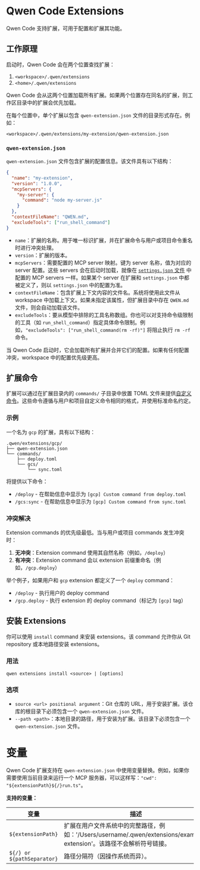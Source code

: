 # Qwen Code Extensions

Qwen Code 支持扩展，可用于配置和扩展其功能。

## 工作原理

启动时，Qwen Code 会在两个位置查找扩展：

1.  `<workspace>/.qwen/extensions`
2.  `<home>/.qwen/extensions`

Qwen Code 会从这两个位置加载所有扩展。如果两个位置存在同名的扩展，则工作区目录中的扩展会优先加载。

在每个位置中，单个扩展以包含 `qwen-extension.json` 文件的目录形式存在。例如：

`<workspace>/.qwen/extensions/my-extension/qwen-extension.json`

### `qwen-extension.json`

`qwen-extension.json` 文件包含扩展的配置信息。该文件具有以下结构：

```json
{
  "name": "my-extension",
  "version": "1.0.0",
  "mcpServers": {
    "my-server": {
      "command": "node my-server.js"
    }
  },
  "contextFileName": "QWEN.md",
  "excludeTools": ["run_shell_command"]
}
```

- `name`：扩展的名称。用于唯一标识扩展，并在扩展命令与用户或项目命令重名时进行冲突处理。
- `version`：扩展的版本。
- `mcpServers`：需要配置的 MCP server 映射。键为 server 名称，值为对应的 server 配置。这些 servers 会在启动时加载，就像在 [`settings.json` 文件](./cli/configuration.md) 中配置的 MCP servers 一样。如果某个 server 在扩展和 `settings.json` 中都被定义了，则以 `settings.json` 中的配置为准。
- `contextFileName`：包含扩展上下文内容的文件名。系统将使用此文件从 workspace 中加载上下文。如果未指定该属性，但扩展目录中存在 `QWEN.md` 文件，则会自动加载该文件。
- `excludeTools`：要从模型中排除的工具名称数组。你也可以对支持命令级限制的工具（如 `run_shell_command`）指定具体命令限制。例如，`"excludeTools": ["run_shell_command(rm -rf)"]` 将阻止执行 `rm -rf` 命令。

当 Qwen Code 启动时，它会加载所有扩展并合并它们的配置。如果有任何配置冲突，workspace 中的配置优先级更高。

## 扩展命令

扩展可以通过在扩展目录内的 `commands/` 子目录中放置 TOML 文件来提供[自定义命令](./cli/commands.md#custom-commands)。这些命令遵循与用户和项目自定义命令相同的格式，并使用标准命名约定。

### 示例

一个名为 `gcp` 的扩展，具有以下结构：

```
.qwen/extensions/gcp/
├── qwen-extension.json
└── commands/
    ├── deploy.toml
    └── gcs/
        └── sync.toml
```

将提供以下命令：

- `/deploy` - 在帮助信息中显示为 `[gcp] Custom command from deploy.toml`
- `/gcs:sync` - 在帮助信息中显示为 `[gcp] Custom command from sync.toml`

### 冲突解决

Extension commands 的优先级最低。当与用户或项目 commands 发生冲突时：

1. **无冲突**：Extension command 使用其自然名称（例如，`/deploy`）
2. **有冲突**：Extension command 会以 extension 前缀重命名（例如，`/gcp.deploy`）

举个例子，如果用户和 `gcp` extension 都定义了一个 `deploy` command：

- `/deploy` - 执行用户的 deploy command
- `/gcp.deploy` - 执行 extension 的 deploy command（标记为 `[gcp]` tag）

## 安装 Extensions

你可以使用 `install` command 来安装 extensions。该 command 允许你从 Git repository 或本地路径安装 extensions。

### 用法

`qwen extensions install <source> | [options]`

### 选项

- `source <url> positional argument`：Git 仓库的 URL，用于安装扩展。该仓库的根目录下必须包含一个 `qwen-extension.json` 文件。
- `--path <path>`：本地目录的路径，用于安装为扩展。该目录下必须包含一个 `qwen-extension.json` 文件。

# 变量

Qwen Code 扩展支持在 `qwen-extension.json` 中使用变量替换。例如，如果你需要使用当前目录来运行一个 MCP 服务器，可以这样写：`"cwd": "${extensionPath}${/}run.ts"`。

**支持的变量：**

| 变量                       | 描述                                                                                                                                                        |
| -------------------------- | ----------------------------------------------------------------------------------------------------------------------------------------------------------- |
| `${extensionPath}`         | 扩展在用户文件系统中的完整路径，例如：'/Users/username/.qwen/extensions/example-extension'。该路径不会解析符号链接。                                      |
| `${/} or ${pathSeparator}` | 路径分隔符（因操作系统而异）。                                                                                                                              |